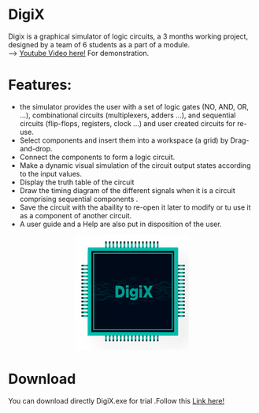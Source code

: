 # DigiX

Digix is a graphical simulator of logic circuits, a 3 months working project, designed by a team of 6 students as a part of a module. <br/>
--> [Youtube Video here!](https://www.youtube.com/watch?v=OxuG4MAOG0g&fbclid=IwAR02kJ8JblrgUim53vQ_8IlaGj_bfO7Sgh0C09xM5hx9iHCtdE5rpg29FuM) For demonstration.

# Features: 

-	the simulator provides the user with a set of logic gates (NO, AND, OR, …), combinational circuits (multiplexers, adders ...), and sequential circuits (flip-flops, registers, clock ...) and user created circuits for re-use.
-	Select components and insert them into a workspace (a grid) by Drag-and-drop.
-	Connect the components to form a logic circuit.
-	Make a dynamic visual simulation of the circuit output states according to the input values.
-	Display the truth table of the circuit 
-	Draw the timing diagram of the different signals when it is a circuit comprising sequential components .
-	Save the circuit with the abaility to re-open it later to modify or tu use it as a component of another circuit.
-	A user guide and a Help are also put in disposition of the user. <br/>
<p align="center">
 <img src="https://github.com/OussamaBenakmoum/DigiX/blob/master/WpfApp2/ditix.png" >
</p>

# Download
You can download directly DigiX.exe for trial .Follow this [Link here!](https://www.mediafire.com/file/c70ie4820ktxvhr/DigiX.msi/file)
